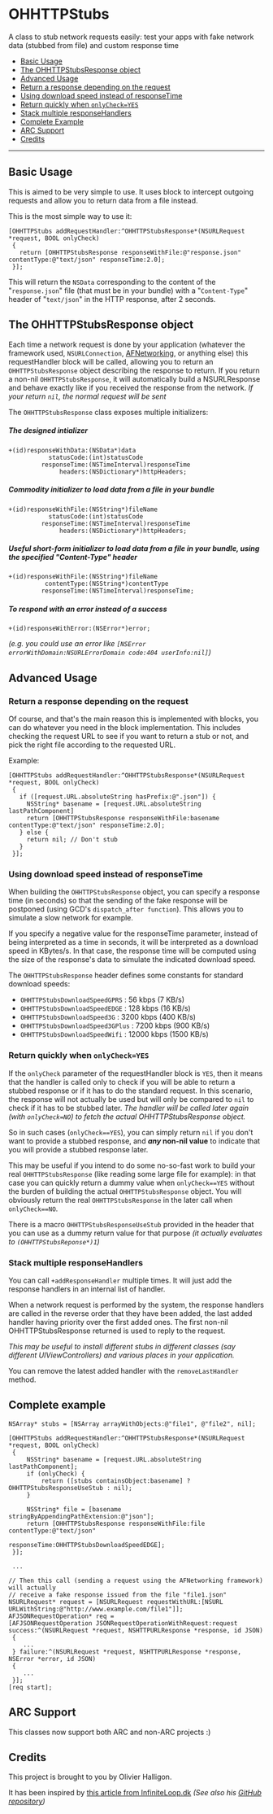 OHHTTPStubs
===========

A class to stub network requests easily: test your apps with fake network data (stubbed from file) and custom response time

* [Basic Usage](#basic-usage)
* [The OHHTTPStubsResponse object](#the-ohhttpstubsresponse-object)
* [Advanced Usage](#advanced-usage)
 * [Return a response depending on the request](#return-a-response-depending-on-the-request)
 * [Using download speed instead of responseTime](#using-download-speed-instead-of-responsetime)
 * [Return quickly when `onlyCheck=YES`](#return-quickly-when-onlycheckyes)
 * [Stack multiple responseHandlers](#stack-multiple-responsehandlers)
* [Complete Example](#complete-example)
* [ARC Support](#arc-support)
* [Credits](#credits)

----

## Basic Usage

This is aimed to be very simple to use. It uses block to intercept outgoing requests and allow you to
return data from a file instead.

This is the most simple way to use it:

    [OHHTTPStubs addRequestHandler:^OHHTTPStubsResponse*(NSURLRequest *request, BOOL onlyCheck)
     {
       return [OHHTTPStubsResponse responseWithFile:@"response.json" contentType:@"text/json" responseTime:2.0];
     }];

This will return the `NSData` corresponding to the content of the "`response.json`" file (that must be in your bundle)
with a "`Content-Type`" header of "`text/json`" in the HTTP response, after 2 seconds.

## The OHHTTPStubsResponse object

Each time a network request is done by your application
 (whatever the framework used, `NSURLConnection`, [AFNetworking](https://github.com/AFNetworking/AFNetworking/), or anything else)
this requestHandler block will be called, allowing you to return an `OHHTTPStubsResponse` object
describing the response to return. If you return a non-nil `OHHTTPStubsResponse`, it will automatically
build a NSURLResponse and behave exactly like if you received the response from the network.
_If your return `nil`, the normal request will be sent_

The `OHHTTPStubsResponse` class exposes multiple initializers:

##### The designed intializer
    +(id)responseWithData:(NSData*)data
               statusCode:(int)statusCode
             responseTime:(NSTimeInterval)responseTime
                  headers:(NSDictionary*)httpHeaders;

##### Commodity initializer to load data from a file in your bundle
    +(id)responseWithFile:(NSString*)fileName
               statusCode:(int)statusCode
             responseTime:(NSTimeInterval)responseTime
                  headers:(NSDictionary*)httpHeaders;

##### Useful short-form initializer to load data from a file in your bundle, using the specified "Content-Type" header
    +(id)responseWithFile:(NSString*)fileName
              contentType:(NSString*)contentType
             responseTime:(NSTimeInterval)responseTime;
             
##### To respond with an error instead of a success
    +(id)responseWithError:(NSError*)error;
_(e.g. you could use an error like `[NSError errorWithDomain:NSURLErrorDomain code:404 userInfo:nil]`)_


## Advanced Usage

### Return a response depending on the request

Of course, and that's the main reason this is implemented with blocks,
you can do whatever you need in the block implementation. This includes
checking the request URL to see if you want to return a stub or not,
and pick the right file according to the requested URL.

Example:

    [OHHTTPStubs addRequestHandler:^OHHTTPStubsResponse*(NSURLRequest *request, BOOL onlyCheck)
     {
       if ([request.URL.absoluteString hasPrefix:@".json"]) {
         NSString* basename = [request.URL.absoluteString lastPathComponent]
         return [OHHTTPStubsResponse responseWithFile:basename contentType:@"text/json" responseTime:2.0];
       } else {
         return nil; // Don't stub
       }
     }];


### Using download speed instead of responseTime

When building the `OHHTTPStubsResponse` object, you can specify a response time (in seconds) so
that the sending of the fake response will be postponed (using GCD's `dispatch_after function`).
This allows you to simulate a slow network for example.

If you specify a negative value for the responseTime parameter, instead of being interpreted as
a time in seconds, it will be interpreted as a download speed in KBytes/s.
In that case, the response time will be computed using the size of the response's data to simulate
the indicated download speed.

The `OHHTTPStubsResponse` header defines some constants for standard download speeds:
* `OHHTTPStubsDownloadSpeedGPRS`   :    56 kbps (7 KB/s)
* `OHHTTPStubsDownloadSpeedEDGE`   :   128 kbps (16 KB/s)
* `OHHTTPStubsDownloadSpeed3G`     :  3200 kbps (400 KB/s)
* `OHHTTPStubsDownloadSpeed3GPlus` :  7200 kbps (900 KB/s)
* `OHHTTPStubsDownloadSpeedWifi`   : 12000 kbps (1500 KB/s)

### Return quickly when `onlyCheck=YES`

If the `onlyCheck` parameter of the requestHandler block is `YES`, then it means that the handler is called
   only to check if you will be able to return a stubbed response or if it has to do the standard request.
In this scenario, the response will not actually be used but will only be compared to `nil` to check if it has to be stubbed later.
   _The handler will be called later again (with `onlyCheck=NO`) to fetch the actual OHHTTPStubsResponse object._
   
So in such cases (`onlyCheck==YES`), you can simply return `nil` if you don't want to provide a stubbed response,
   and **_any_ non-nil value** to indicate that you will provide a stubbed response later.

This may be useful if you intend to do some no-so-fast work to build your real `OHHTTPStubsResponse`
  (like reading some large file for example): in that case you can quickly return a dummy value when `onlyCheck==YES`
  without the burden of building the actual `OHHTTPStubsResponse` object.
You will obviously return the real `OHHTTPStubsResponse` in the later call when `onlyCheck==NO`.

There is a macro `OHHTTPStubsResponseUseStub` provided in the header that you can use as a dummy return value
  for that purpose _(it actually evaluates to `(OHHTTPStubsReponse*)1`)_


### Stack multiple responseHandlers

You can call `+addResponseHandler` multiple times.
It will just add the response handlers in an internal list of handler.

When a network request is performed by the system, the response handlers are called in the reverse
  order that they have been added, the last added handler having priority over the first added ones.
  The first non-nil OHHTTPStubsResponse returned is used to reply to the request.

_This may be useful to install different stubs in different classes (say different UIViewControllers) and various places in your application._

You can remove the latest added handler with the `removeLastHandler` method.

## Complete example

    NSArray* stubs = [NSArray arrayWithObjects:@"file1", @"file2", nil];
                           
    [OHHTTPStubs addRequestHandler:^OHHTTPStubsResponse*(NSURLRequest *request, BOOL onlyCheck)
     {
         NSString* basename = [request.URL.absoluteString lastPathComponent];
         if (onlyCheck) {
             return ([stubs containsObject:basename] ? OHHTTPStubsResponseUseStub : nil);
         }
         
         NSString* file = [basename stringByAppendingPathExtension:@"json"];
         return [OHHTTPStubsResponse responseWithFile:file contentType:@"text/json"
                                         responseTime:OHHTTPStubsDownloadSpeedEDGE];
     }];
     
     ...
     
    // Then this call (sending a request using the AFNetworking framework) will actually
    // receive a fake response issued from the file "file1.json"
    NSURLRequest* request = [NSURLRequest requestWithURL:[NSURL URLWithString:@"http://www.example.com/file1"]];
    AFJSONRequestOperation* req =
    [AFJSONRequestOperation JSONRequestOperationWithRequest:request success:^(NSURLRequest *request, NSHTTPURLResponse *response, id JSON)
     {
        ...
     } failure:^(NSURLRequest *request, NSHTTPURLResponse *response, NSError *error, id JSON)
     {
        ...
     }];
    [req start];



## ARC Support

This classes now support both ARC and non-ARC projects :)


## Credits

This project is brought to you by Olivier Halligon.

It has been inspired by [this article from InfiniteLoop.dk](http://www.infinite-loop.dk/blog/2011/09/using-nsurlprotocol-for-injecting-test-data/)
_(See also his [GitHub repository](https://github.com/InfiniteLoopDK/ILTesting))_

